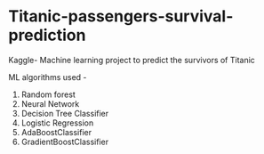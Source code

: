 # Titanic-passengers-survival-prediction
Kaggle- Machine learning project to predict the survivors of Titanic

ML algorithms used - 
1. Random forest
2. Neural Network
3. Decision Tree Classifier
4. Logistic Regression
5. AdaBoostClassifier
6. GradientBoostClassifier
